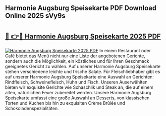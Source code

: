 ## Harmonie Augsburg Speisekarte PDF Download Online 2025 sVy9s

# <h2><a href="http://gc8aro.nevu.top/?p=Harmonie+Augsburg+Speisekarte">🔗 👉🔴 Harmonie Augsburg Speisekarte 2025 PDF</a></h2>

[![Harmonie Augsburg Speisekarte 2025 PDF](https://i.imgur.com/dBaPXMq.png)](http://gc8aro.nevu.top/?p=Harmonie+Augsburg+Speisekarte)
In einem Restaurant oder Café bietet das Menü nicht nur eine Liste der angebotenen Gerichte, sondern auch die Möglichkeit, ein köstliches und für Ihren Geschmack geeignetes Gericht zu wählen. Auf unserer Harmonie Augsburg Speisekarte stehen verschiedene leichte und frische Salate. Für Fleischliebhaber gibt es auf unserer Harmonie Augsburg Speisekarte eine Auswahl an Gerichten: Rindfleisch, Schweinefleisch, Huhn und Fisch. Unseren Auserwählten bieten wir exquisite Gerichte wie Schaschlik und Steak an, die auf einem alten, natürlichen Feuer zubereitet werden. Unsere Harmonie Augsburg Speisekarte umfasst eine große Auswahl an Desserts, von klassischen Torten und Kuchen bis hin zu exquisiten Crème Brûlée und Schokoladenspezialitäten.
